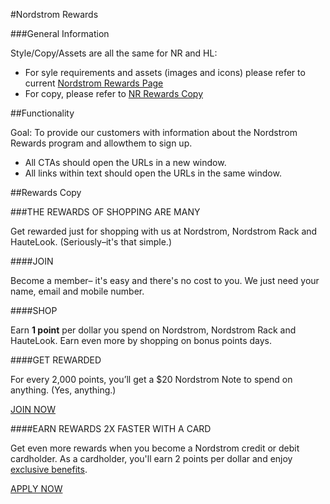 #Nordstrom Rewards

###General Information

Style/Copy/Assets are all the same for NR and HL:
* For syle requirements and assets (images and icons) please refer to current [Nordstrom Rewards Page](https://www.nordstromrack.com/rewards)
* For copy, please refer to [NR Rewards Copy](#rewards-copy)


##Functionality

Goal: To provide our customers with information about the Nordstrom Rewards program and allowthem to sign up.

* All CTAs should open the URLs in a new window.
* All links within text should open the URLs in the same window.

##Rewards Copy

###THE REWARDS OF SHOPPING ARE MANY

Get rewarded just for shopping with us at Nordstrom, Nordstrom Rack and HauteLook. (Seriously–it's that simple.)

####JOIN

Become a member– it's easy and there's no cost to you. We just need your name, email and mobile number.


####SHOP

Earn **1 point** per dollar you spend on Nordstrom, Nordstrom Rack and HauteLook. Earn even more by shopping on bonus points days.

####GET REWARDED

For every 2,000 points, you’ll get a $20 Nordstrom Note to spend on anything. (Yes, anything.)

[JOIN NOW](https://secure.nordstrom.com/rewards/join?cm_sp=nr_rewards-_-join-_-cta)

####EARN REWARDS 2X FASTER WITH A CARD

Get even more rewards when you become a Nordstrom credit or debit cardholder. As a cardholder, you'll earn 2 points per dollar and enjoy [exclusive benefits](http://shop.nordstrom.com/c/rewards-benefits?cm_sp=nr_rewards-_-benefits-_-benefit).

[APPLY NOW](http://shop.nordstrom.com/c/rewards-cards?cm_sp=nr_rewards-_-cards_apply-_-cta)
